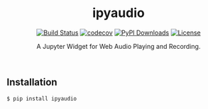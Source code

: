 <div align="center">

# ipyaudio

[![Build Status](https://travis-ci.org/pengzhendong/ipyaudio.svg?branch=master)](https://travis-ci.org/pengzhendong/ipyaudio)
[![codecov](https://codecov.io/gh/pengzhendong/ipyaudio/branch/master/graph/badge.svg)](https://codecov.io/gh/pengzhendong/ipyaudio)
[![PyPI Downloads](https://static.pepy.tech/badge/ipyaudio)](https://pepy.tech/projects/ipyaudio)
[![License](https://img.shields.io/badge/License-BSD_3--Clause-blue.svg)](https://opensource.org/licenses/BSD-3-Clause)

A Jupyter Widget for Web Audio Playing and Recording.

</div>

<br/>

## Installation

```bash
$ pip install ipyaudio
```
